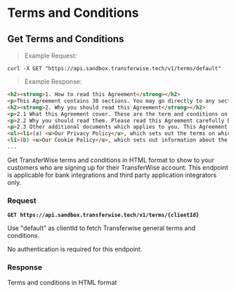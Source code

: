 # Terms and Conditions
## Get Terms and Conditions

> Example Request:

```shell
curl -X GET "https://api.sandbox.transferwise.tech/v1/terms/default"
```

> Example Response:

```html
<h2><strong>1. How to read this Agreement</strong></h2>
<p>This Agreement contains 30 sections. You may go directly to any section by selecting the appropriate link provided. The headings are for reference only. Some capitalised terms have specific definitions in section [3]. Underlined words in this Agreement contain hyperlinks to further information.</p>
<h2><strong>2. Why you should read this Agreement</strong></h2>
<p>2.1 What this Agreement cover. These are the term and conditions on which we provide our Services to you.</p>
<p>2.2 Why you should read them. Please read this Agreement carefully before you start to use our Services. This Agreement (always together with the documents referred to in it) tell you who we are, how we will provide the Services to you, how this Agreement may be changed or ended, what to do if there is a problem and other important information. If you think that there is a mistake in this Agreement or require any changes, please <u>contact us</u> to discuss.</p>
<p>2.3 Other additional documents which applies to you. This Agreement refers to the following additional documents, which also apply to your use of our Services:</p>
<ul><li>(a) <u>Our Privacy Policy</u>, which sets out the terms on which we process any personal data we collect about you, or that you provide to us. By using our Services, you consent to such processing and you promise that all data provided by you is accurate.</li>
<li>(b) <u>Our Cookie Policy</u>, which sets out information about the “cookies” on our Website.</li>
...
```

Get TransferWise terms and conditions in HTML format to show to your customers who are signing up for their TransferWise account.
This endpoint is applicable for bank integrations and third party application integrators only. 


### Request
**`GET https://api.sandbox.transferwise.tech/v1/terms/{clientId}`**

Use "default" as clientId to fetch Transferwise general terms and conditions.

No authentication is required for this endpoint.


### Response
Terms and conditions in HTML format


